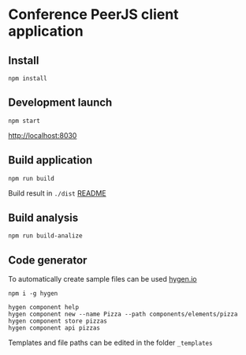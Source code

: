 # Conference PeerJS client application

## Install
`npm install`

## Development launch
`npm start`

[http://localhost:8030](http://localhost:8030/)

## Build application
`npm run build`

Build result in `./dist` [README](dist/README.md)

## Build analysis
`npm run build-analize`

## Code generator
To automatically create sample files can be used [hygen.io](http://www.hygen.io/)

```
npm i -g hygen

hygen component help
hygen component new --name Pizza --path components/elements/pizza
hygen component store pizzas
hygen component api pizzas
```

Templates and file paths can be edited in the folder `_templates`

